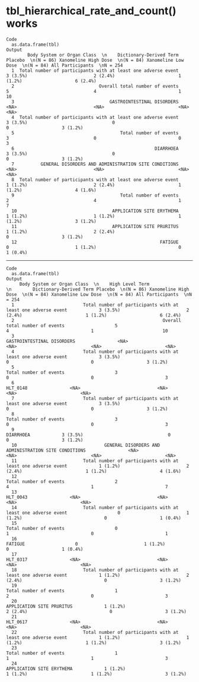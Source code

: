 # tbl_hierarchical_rate_and_count() works

    Code
      as.data.frame(tbl)
    Output
            Body System or Organ Class  \n    Dictionary-Derived Term Placebo  \n(N = 86) Xanomeline High Dose  \n(N = 84) Xanomeline Low Dose  \n(N = 84) All Participants  \nN = 254
      1  Total number of participants with at least one adverse event            3 (3.5%)                         2 (2.4%)                        1 (1.2%)                    6 (2.4%)
      2                                Overall total number of events                   5                                4                               1                          10
      3                                    GASTROINTESTINAL DISORDERS                <NA>                             <NA>                            <NA>                        <NA>
      4  Total number of participants with at least one adverse event            3 (3.5%)                                0                               0                    3 (1.2%)
      5                                        Total number of events                   3                                0                               0                           3
      6                                                     DIARRHOEA            3 (3.5%)                                0                               0                    3 (1.2%)
      7          GENERAL DISORDERS AND ADMINISTRATION SITE CONDITIONS                <NA>                             <NA>                            <NA>                        <NA>
      8  Total number of participants with at least one adverse event            1 (1.2%)                         2 (2.4%)                        1 (1.2%)                    4 (1.6%)
      9                                        Total number of events                   2                                4                               1                           7
      10                                    APPLICATION SITE ERYTHEMA            1 (1.2%)                         1 (1.2%)                        1 (1.2%)                    3 (1.2%)
      11                                    APPLICATION SITE PRURITUS            1 (1.2%)                         2 (2.4%)                               0                    3 (1.2%)
      12                                                      FATIGUE                   0                         1 (1.2%)                               0                    1 (0.4%)

---

    Code
      as.data.frame(tbl)
    Output
         Body System or Organ Class  \n    High Level Term  \n        Dictionary-Derived Term Placebo  \n(N = 86) Xanomeline High Dose  \n(N = 84) Xanomeline Low Dose  \n(N = 84) All Participants  \nN = 254
      1                          Total number of participants with at least one adverse event            3 (3.5%)                         2 (2.4%)                        1 (1.2%)                    6 (2.4%)
      2                                                        Overall total number of events                   5                                4                               1                          10
      3                                                            GASTROINTESTINAL DISORDERS                <NA>                             <NA>                            <NA>                        <NA>
      4                          Total number of participants with at least one adverse event            3 (3.5%)                                0                               0                    3 (1.2%)
      5                                                                Total number of events                   3                                0                               0                           3
      6                                                                              HLT_0148                <NA>                             <NA>                            <NA>                        <NA>
      7                          Total number of participants with at least one adverse event            3 (3.5%)                                0                               0                    3 (1.2%)
      8                                                                Total number of events                   3                                0                               0                           3
      9                                                                             DIARRHOEA            3 (3.5%)                                0                               0                    3 (1.2%)
      10                                 GENERAL DISORDERS AND ADMINISTRATION SITE CONDITIONS                <NA>                             <NA>                            <NA>                        <NA>
      11                         Total number of participants with at least one adverse event            1 (1.2%)                         2 (2.4%)                        1 (1.2%)                    4 (1.6%)
      12                                                               Total number of events                   2                                4                               1                           7
      13                                                                             HLT_0043                <NA>                             <NA>                            <NA>                        <NA>
      14                         Total number of participants with at least one adverse event                   0                         1 (1.2%)                               0                    1 (0.4%)
      15                                                               Total number of events                   0                                1                               0                           1
      16                                                                              FATIGUE                   0                         1 (1.2%)                               0                    1 (0.4%)
      17                                                                             HLT_0317                <NA>                             <NA>                            <NA>                        <NA>
      18                         Total number of participants with at least one adverse event            1 (1.2%)                         2 (2.4%)                               0                    3 (1.2%)
      19                                                               Total number of events                   1                                2                               0                           3
      20                                                            APPLICATION SITE PRURITUS            1 (1.2%)                         2 (2.4%)                               0                    3 (1.2%)
      21                                                                             HLT_0617                <NA>                             <NA>                            <NA>                        <NA>
      22                         Total number of participants with at least one adverse event            1 (1.2%)                         1 (1.2%)                        1 (1.2%)                    3 (1.2%)
      23                                                               Total number of events                   1                                1                               1                           3
      24                                                            APPLICATION SITE ERYTHEMA            1 (1.2%)                         1 (1.2%)                        1 (1.2%)                    3 (1.2%)

